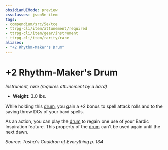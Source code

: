 ```yaml
---
obsidianUIMode: preview
cssclasses: json5e-item
tags:
- compendium/src/5e/tce
- ttrpg-cli/item/attunement/required
- ttrpg-cli/item/gear/instrument
- ttrpg-cli/item/rarity/rare
aliases: 
- "+2 Rhythm-Maker's Drum"
---
```

# +2 Rhythm-Maker's Drum
*Instrument, rare (requires attunement by a bard)*  

- **Weight**: 3.0 lbs.

While holding this [drum](/3-Mechanics/CLI/items/drum.md), you gain a +2 bonus to spell attack rolls and to the saving throw DCs of your bard spells.

As an action, you can play the [drum](/3-Mechanics/CLI/items/drum.md) to regain one use of your Bardic Inspiration feature. This property of the [drum](/3-Mechanics/CLI/items/drum.md) can't be used again until the next dawn.

*Source: Tasha's Cauldron of Everything p. 134*